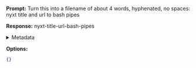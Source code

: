 **Prompt:**
Turn this into a filename of about 4 words, hyphenated, no spaces: nyxt title and url to bash pipes

**Response:**
nyxt-title-url-bash-pipes

<details><summary>Metadata</summary>

- Duration: 1171 ms
- Datetime: 2023-10-24T11:21:03.467513
- Model: gpt-3.5-turbo-0613

</details>

**Options:**
```json
{}
```

